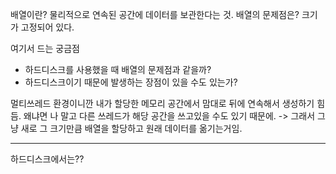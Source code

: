 
배열이란? 물리적으로 연속된 공간에 데이터를 보관한다는 것.
배열의 문제점은? 크기가 고정되어 있다.

여기서 드는 궁금점 
- 하드디스크를 사용했을 때 배열의 문제점과 같을까?
- 하드디스크이기 때문에 발생하는 장점이 있을 수도 있는가?

멀티쓰레드 환경이니깐 내가 할당한 메모리 공간에서 맘대로 뒤에 연속해서 생성하기 힘듬. 왜냐면 나 말고 다른 쓰레드가 해당 공간을 쓰고있을 수도 있기 때문에. -> 그래서 그냥 새로 그 크기만큼 배열을 할당하고 원래 데이터를 옮기는거임.

----
하드디스크에서는??






